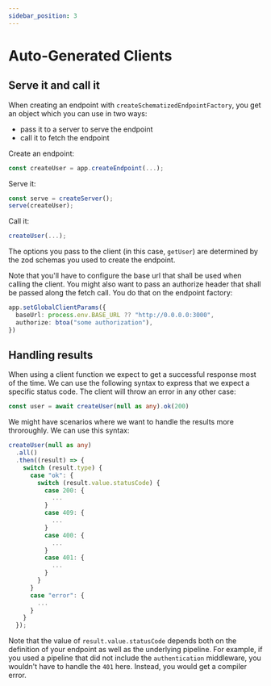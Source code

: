 ```yaml
---
sidebar_position: 3
---
```


# Auto-Generated Clients

## Serve it and call it

When creating an endpoint with `createSchematizedEndpointFactory`, you get an object which you can use in two ways:

- pass it to a server to serve the endpoint
- call it to fetch the endpoint

Create an endpoint:

```TypeScript
const createUser = app.createEndpoint(...);
```

Serve it:

```TypeScript
const serve = createServer();
serve(createUser);
```

Call it:

```TypeScript
createUser(...);
```

The options you pass to the client (in this case, `getUser`) are determined by the zod schemas you used to create the endpoint.

Note that you'll have to configure the base url that shall be used when calling the client. You might also want to pass an authorize header that shall be passed along the fetch call. You do that on the endpoint factory:

```TypeScript
app.setGlobalClientParams({
  baseUrl: process.env.BASE_URL ?? "http://0.0.0.0:3000",
  authorize: btoa("some authorization"),
})
```

## Handling results

When using a client function we expect to get a successful response most of the time. We can use the following syntax to express that we expect a specific status code. The client will throw an error in any other case:

```TypeScript
const user = await createUser(null as any).ok(200)
```

We might have scenarios where we want to handle the results more throroughly. We can use this syntax:

```TypeScript
createUser(null as any)
  .all()
  .then((result) => {
    switch (result.type) {
      case "ok": {
        switch (result.value.statusCode) {
          case 200: {
            ...
          }
          case 409: {
            ...
          }
          case 400: {
            ...
          }
          case 401: {
            ...
          }
        }
      }
      case "error": {
        ...
      }
    }
  });
```

Note that the value of `result.value.statusCode` depends both on the definition of your endpoint as well as the underlying pipeline. For example, if you used a pipeline that did not include the `authentication` middleware, you wouldn't have to handle the `401` here. Instead, you would get a compiler error.
